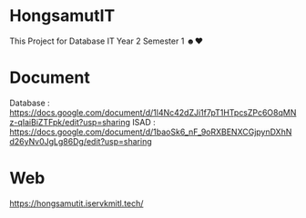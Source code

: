# HongsamutIT
This Project for Database IT Year 2 Semester 1 ☻♥

# Document
Database : https://docs.google.com/document/d/1l4Nc42dZJi1f7pT1HTpcsZPc6O8qMNz-qIaiBiZTFpk/edit?usp=sharing
ISAD : https://docs.google.com/document/d/1baoSk6_nF_9oRXBENXCGjpynDXhNd26yNv0JgLg86Dg/edit?usp=sharing

# Web
https://hongsamutit.iservkmitl.tech/


